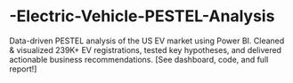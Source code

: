 # -Electric-Vehicle-PESTEL-Analysis
Data-driven PESTEL analysis of the US EV market using Power BI. Cleaned &amp; visualized 239K+ EV registrations, tested key hypotheses, and delivered actionable business recommendations. [See dashboard, code, and full report!]
